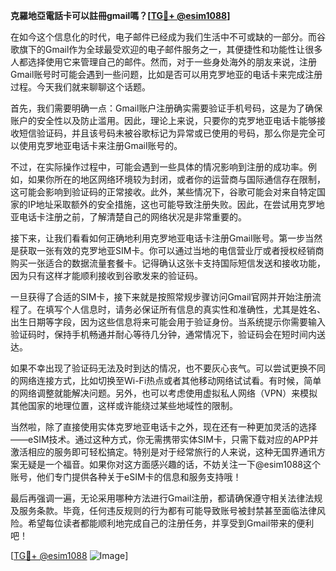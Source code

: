 **克羅地亞電話卡可以註冊gmail嗎？[[TG💪+ @esim1088](https://t.me/s/esim1088)]**

在如今这个信息化的时代，电子邮件已经成为我们生活中不可或缺的一部分。而谷歌旗下的Gmail作为全球最受欢迎的电子邮件服务之一，其便捷性和功能性让很多人都选择使用它来管理自己的邮件。然而，对于一些身处海外的朋友来说，注册Gmail账号时可能会遇到一些问题，比如是否可以用克罗地亚的电话卡来完成注册过程。今天我们就来聊聊这个话题。

首先，我们需要明确一点：Gmail账户注册确实需要验证手机号码，这是为了确保账户的安全性以及防止滥用。因此，理论上来说，只要你的克罗地亚电话卡能够接收短信验证码，并且该号码未被谷歌标记为异常或已使用的号码，那么你是完全可以使用克罗地亚电话卡来注册Gmail账号的。

不过，在实际操作过程中，可能会遇到一些具体的情况影响到注册的成功率。例如，如果你所在的地区网络环境较为封闭，或者你的运营商与国际通信存在限制，这可能会影响到验证码的正常接收。此外，某些情况下，谷歌可能会对来自特定国家的IP地址采取额外的安全措施，这也可能导致注册失败。因此，在尝试用克罗地亚电话卡注册之前，了解清楚自己的网络状况是非常重要的。

接下来，让我们看看如何正确地利用克罗地亚电话卡注册Gmail账号。第一步当然是获取一张有效的克罗地亚SIM卡。你可以通过当地的电信营业厅或者授权经销商购买一张适合的数据流量套餐卡。记得确认这张卡支持国际短信发送和接收功能，因为只有这样才能顺利接收到谷歌发来的验证码。

一旦获得了合适的SIM卡，接下来就是按照常规步骤访问Gmail官网并开始注册流程了。在填写个人信息时，请务必保证所有信息的真实性和准确性，尤其是姓名、出生日期等字段，因为这些信息将来可能会用于验证身份。当系统提示你需要输入验证码时，保持手机畅通并耐心等待几分钟，通常情况下，验证码会在短时间内送达。

如果不幸出现了验证码无法及时到达的情况，也不要灰心丧气。可以尝试更换不同的网络连接方式，比如切换至Wi-Fi热点或者其他移动网络试试看。有时候，简单的网络调整就能解决问题。另外，也可以考虑使用虚拟私人网络（VPN）来模拟其他国家的地理位置，这样或许能绕过某些地域性的限制。

当然啦，除了直接使用实体克罗地亚电话卡之外，现在还有一种更加灵活的选择——eSIM技术。通过这种方式，你无需携带实体SIM卡，只需下载对应的APP并激活相应的服务即可轻松搞定。特别是对于经常旅行的人来说，这种无国界通讯方案无疑是一个福音。如果你对这方面感兴趣的话，不妨关注一下@esim1088这个账号，他们专门提供各种关于eSIM卡的信息和服务支持哦！

最后再强调一遍，无论采用哪种方法进行Gmail注册，都请确保遵守相关法律法规及服务条款。毕竟，任何违反规则的行为都有可能导致账号被封禁甚至面临法律风险。希望每位读者都能顺利地完成自己的注册任务，并享受到Gmail带来的便利吧！

[[TG💪+ @esim1088](https://t.me/s/esim1088) ![Image](https://i.postimg.cc/4NQfJmqS/Snipaste-2025-05-13-00-14-12.png)]